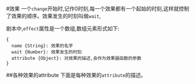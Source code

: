 #效果
一个`change`开始时,记作0时刻,每一个效果都有一个起始的时刻,这样就控制了效果的顺序。效果发生的时刻叫做`wait`,

剧本中,`effect`属性是一个数组,数组元素形式如下:
```
{
  name {String}: 效果的名字
  wait {Number}: 效果发生的时刻
  attribute {Object}: 对效果的描述,会作为效果器函数的参数
}
```

##各种效果的attribute
下面是每种效果的`attribute`的描述。

